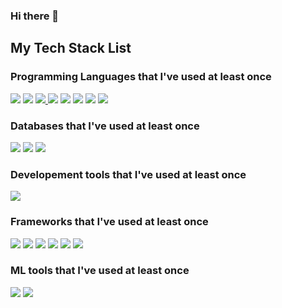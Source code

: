 ### Hi there 👋

<!--
**FSDP0/FSDP0** is a ✨ _special_ ✨ repository because its `README.md` (this file) appears on your GitHub profile.

Here are some ideas to get you started:

- 🔭 I’m currently working on ...
- 🌱 I’m currently learning ...
- 👯 I’m looking to collaborate on ...
- 🤔 I’m looking for help with ...
- 💬 Ask me about ...
- 📫 How to reach me: ...
- 😄 Pronouns: ...
- ⚡ Fun fact: ...
-->

## My Tech Stack List

### Programming Languages that I've used at least once
<a href="https://www.python.org/" target="_blank"><img src="https://img.shields.io/badge/python-%233776AB.svg?&style=for-the-badge&logo=python&logoColor=white" /></a> <!-- 자바 뱃지 --><img src="https://img.shields.io/badge/java-%23007396.svg?&style=for-the-badge&logo=java&logoColor=white" /> <!-- 자바스크립트 뱃지 --><a href="https://learn.microsoft.com/en-us/cpp/c-language/?view=msvc-170" target="_blank"> <img src="https://img.shields.io/badge/c%2B%2B-%2300599C.svg?&style=for-the-badge&logo=c%2B%2B&logoColor=white" /> <img src="https://img.shields.io/badge/javascript-%23F7DF1E.svg?&style=for-the-badge&logo=javascript&logoColor=black" /></a> <!-- 타입스크립트 뱃지 --><img src="https://img.shields.io/badge/typescript-%233178C6.svg?&style=for-the-badge&logo=typescript&logoColor=white" /> <!-- 다트 뱃지--><img src="https://img.shields.io/badge/dart-%230175C2.svg?&style=for-the-badge&logo=dart&logoColor=white" /> <!-- 코틀린 뱃지--><img src="https://img.shields.io/badge/kotlin-%230095D5.svg?&style=for-the-badge&logo=kotlin&logoColor=white" /> <!-- PHP 뱃지--><img src="https://img.shields.io/badge/php-%23777BB4.svg?&style=for-the-badge&logo=php&logoColor=white" />

### Databases that I've used at least once
<img src="https://img.shields.io/badge/mariadb-%23003545.svg?&style=for-the-badge&logo=mariadb&logoColor=white" /> <img src="https://img.shields.io/badge/mysql-%234479A1.svg?&style=for-the-badge&logo=mysql&logoColor=white" /> 	<img src="https://img.shields.io/badge/mongodb-%2347A248.svg?&style=for-the-badge&logo=mongodb&logoColor=white" />

### Developement tools that I've used at least once
<img src="https://img.shields.io/badge/node.js-%23339933.svg?&style=for-the-badge&logo=node.js&logoColor=white" />

### Frameworks that I've used at least once
<!-- Nest.js -->
<img src="https://img.shields.io/badge/nestjs-%23E0234E.svg?&style=for-the-badge&logo=nestjs&logoColor=white" /> <!-- React --><img src="https://img.shields.io/badge/react-%2361DAFB.svg?&style=for-the-badge&logo=react&logoColor=black" /> <!-- Svelte --><img src="https://img.shields.io/badge/svelte-%23FF3E00.svg?&style=for-the-badge&logo=svelte&logoColor=white" /> <!-- Vue --><img src="https://img.shields.io/badge/vue.js-%234FC08D.svg?&style=for-the-badge&logo=vue.js&logoColor=white" /> <!-- Spring --><img src="https://img.shields.io/badge/spring-%236DB33F.svg?&style=for-the-badge&logo=spring&logoColor=white" /> <!-- Flutter --><img src="https://img.shields.io/badge/flutter-%2302569B.svg?&style=for-the-badge&logo=flutter&logoColor=white" />

### ML tools that I've used at least once
<img src="https://img.shields.io/badge/pytorch-%23EE4C2C.svg?&style=for-the-badge&logo=pytorch&logoColor=white" /> <img src="https://img.shields.io/badge/tensorflow-%23FF6F00.svg?&style=for-the-badge&logo=tensorflow&logoColor=white" />



